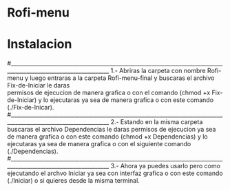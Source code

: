 # Rofi-menu

# Instalacion
#__________________________________________________________________________________________________________________
1.- Abriras la carpeta con nombre Rofi-menu y luego entraras a la carpeta Rofi-menu-final y buscaras el archivo Fix-de-Iniciar le daras      
    permisos de ejecucion de manera grafica o con el comando (chmod +x Fix-de-Iniciar) y lo 
    ejecutaras ya sea de manera grafica o con este comando (./Fix-de-Inicar).
#__________________________________________________________________________________________________________________
2.- Estando en la misma carpeta buscaras el archivo Dependencias le daras permisos de ejecucion
    ya sea de manera grafica o con este comando (chmod +x Dependencias) y lo ejecutaras ya sea 
    de manera grafica o con el siguiente comando (./Dependencias).
#__________________________________________________________________________________________________________________
3.- Ahora ya puedes usarlo pero como ejecutando el archvo Iniciar ya sea con interfaz grafica o con este comando (./Iniciar) o si quieres desde la misma       terminal.




